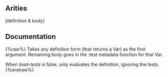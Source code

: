 ## Arities
[definition & body]

## Documentation
{%raw%}
Takes any definition form (that returns a Var) as the first argument.
  Remaining body goes in the :test metadata function for that Var.

  When *load-tests* is false, only evaluates the definition, ignoring
  the tests.
{%endraw%}
